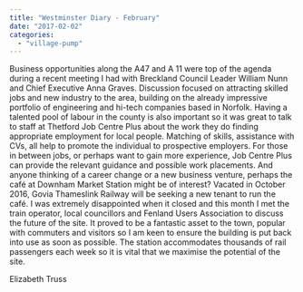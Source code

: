 ```yaml
---
title: "Westminster Diary - February"
date: "2017-02-02"
categories: 
  - "village-pump"
---
```


Business opportunities along the A47 and A 11 were top of the agenda during a recent meeting I had with Breckland Council Leader William Nunn and Chief Executive Anna Graves. Discussion focused on attracting skilled jobs and new industry to the area, building on the already impressive portfolio of engineering and hi-tech companies based in Norfolk. Having a talented pool of labour in the county is also important so it was great to talk to staff at Thetford Job Centre Plus about the work they do finding appropriate employment for local people. Matching of skills, assistance with CVs, all help to promote the individual to prospective employers. For those in between jobs, or perhaps want to gain more experience, Job Centre Plus can provide the relevant guidance and possible work placements. And anyone thinking of a career change or a new business venture, perhaps the café at Downham Market Station might be of interest? Vacated in October 2016, Govia Thameslink Railway will be seeking a new tenant to run the café. I was extremely disappointed when it closed and this month I met the train operator, local councillors and Fenland Users Association to discuss the future of the site. It proved to be a fantastic asset to the town, popular with commuters and visitors so I am keen to ensure the building is put back into use as soon as possible. The station accommodates thousands of rail passengers each week so it is vital that we maximise the potential of the site.

Elizabeth Truss
